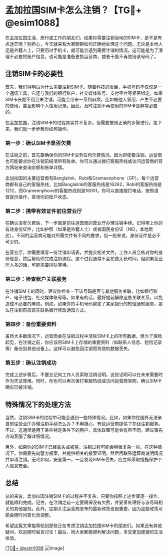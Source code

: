 # 孟加拉国SIM卡怎么注销？【TG💪+ @esim1088】

在孟加拉国生活、旅行或工作的朋友们，如果你需要注销当地的SIM卡，是不是有点迷茫呢？别担心，今天就来和大家聊聊如何正确地处理这个问题。无论是本地人还是外籍人士，只要用过手机卡，就可能会遇到需要注销的情况。这可能是为了清理不必要的账户信息，也可能是准备更换运营商，或者干脆不再使用该号码了。

## 注销SIM卡的必要性

首先，我们得明白为什么需要注销SIM卡。随着科技的发展，手机号码不仅仅是一个通讯工具，它还与我们的银行账户、社交媒体账号、支付平台等紧密绑定。如果SIM卡长期不用且未注销，可能会带来一系列麻烦，比如被他人冒用、产生不必要的费用，甚至影响个人信用记录。因此，及时注销不再使用的SIM卡是非常必要的。

在孟加拉国，注销SIM卡的过程其实并不复杂，但需要按照正确的步骤进行。接下来，我们就一步步教你如何操作。

### 第一步：确认SIM卡是否欠费

在注销之前，首先要确保你的SIM卡没有任何欠费情况。因为即使要注销，运营商也可能要求你在注销前结清所有账单。你可以通过拨打客服热线或访问运营商的官方网站来查询余额和账单详情。

孟加拉国的主要运营商有Banglalink、Robi和Grameenphone（GP）。每个运营商都有自己的客服热线，比如Banglalink的客服热线是16262，Robi的客服热线是1212，而Grameenphone的客服热线则是16001。你可以直接拨打电话，按照语音提示操作，查询你的账户状态。

### 第二步：携带有效证件前往营业厅

在确认没有欠费后，下一步就是前往运营商的营业厅办理注销手续。记得带上你的有效身份证件，比如护照（如果是外籍人士）或者国民身份证（NID，本地居民）。不同的运营商可能对所需文件有不同的要求，但一般来说，身份证件是必不可少的。

在营业厅，你需要填写一份注销申请表，并提交相关文件。工作人员会核对你的身份信息，然后帮助你完成注销流程。这个过程通常不会花费太长时间，但如果营业厅人多的话，可能需要排队等待。

### 第三步：检查账户关联服务

在注销SIM卡的同时，建议你检查一下该号码是否与其他服务关联，比如银行账户、电子钱包、社交媒体账号等。如果有的话，最好提前解除这些关联关系，以免造成不必要的麻烦。例如，如果你的手机号码绑定了某家银行的短信通知服务，那么在注销前应该先联系银行修改通知方式。

### 第四步：备份重要资料

虽然大多数情况下，运营商会在注销过程中清除SIM卡上的所有数据，但为了保险起见，在注销之前，你应该将SIM卡上存储的重要资料（如联系人信息、短信记录等）备份到其他设备上。这样可以避免因注销而导致的数据丢失。

### 第五步：确认注销成功

完成上述步骤后，不要忘记向工作人员索取注销证明。这张证明可以在未来需要时作为凭证使用。同时，你也可以再次拨打客服热线或访问运营商官网，确认SIM卡确实已被注销。

## 特殊情况下的处理方法

当然，注销SIM卡的过程中可能会遇到一些特殊情况。比如，如果你在国外无法亲自前往营业厅办理注销手续怎么办？不用担心，有些运营商提供了在线注销服务。不过，这通常适用于某些特定条件下的用户，具体政策可能会有所不同，建议事先咨询客服了解详细情况。

另外，如果你的SIM卡已经丢失或被盗，注销过程可能会稍微复杂一些。在这种情况下，你需要先向警方报案，并提供相关的报案证明，然后再联系运营商说明情况并申请注销。无论如何，安全第一，一旦发现SIM卡丢失，应立即采取措施保护个人信息安全。

## 总结

总的来说，孟加拉国注销SIM卡的过程并不复杂，只要你按照上述步骤逐一操作，就能顺利完成。记住，在注销之前一定要确保没有欠费，并妥善处理好与该号码相关的其他服务。此外，定期关注运营商发布的最新政策也很重要，因为这些政策可能会随时间变化而调整。

希望这篇文章能帮助到那些正在考虑注销孟加拉国SIM卡的朋友们。如果还有其他疑问，欢迎随时留言讨论！最后，祝大家都能顺利解决问题，享受更加便捷的生活体验。

[[TG💪+ @esim1088](https://t.me/s/esim1088) ![Image](https://i.postimg.cc/4NQfJmqS/Snipaste-2025-05-13-00-14-12.png)]